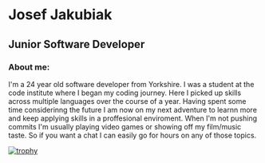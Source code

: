 # Josef Jakubiak
## Junior Software Developer

### About me:

I'm a 24 year old software developer from Yorkshire. I was a student at the code institute where I began my coding journey. Here I picked up skills across multiple languages over the course of a year. Having spent some time considerinng the future I am now on my next adventure to learnn more and keep applying skills in a proffesional enviroment. When I'm not pushing commits I'm usually playing video games or showing off my film/music taste. So if you want a chat I can easily go for hours on any of those topics.


<!--
**BritishBambi/britishbambi** is a ✨ _special_ ✨ repository because its `README.md` (this file) appears on your GitHub profile.

Here are some ideas to get you started:

- 🔭 I’m currently working on ...
- 🌱 I’m currently learning ...
- 👯 I’m looking to collaborate on ...
- 🤔 I’m looking for help with ...
- 💬 Ask me about ...
- 📫 How to reach me: ...
- 😄 Pronouns: ...
- ⚡ Fun fact: ...
-->
[![trophy](https://github-profile-trophy.vercel.app/?username=britishbambi&theme=onedark)](https://github.com/ryo-ma/github-profile-trophy)
